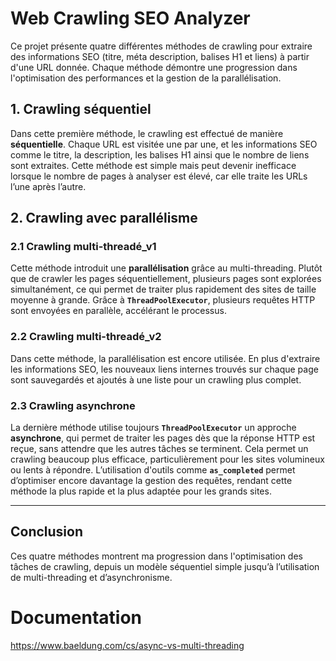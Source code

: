 # Web Crawling SEO Analyzer

Ce projet présente quatre différentes méthodes de crawling pour extraire des informations SEO (titre, méta description, balises H1 et liens) à partir d'une URL donnée. Chaque méthode démontre une progression dans l'optimisation des performances et la gestion de la parallélisation.

## 1. Crawling séquentiel 

Dans cette première méthode, le crawling est effectué de manière **séquentielle**. Chaque URL est visitée une par une, et les informations SEO comme le titre, la description, les balises H1 ainsi que le nombre de liens sont extraites. Cette méthode est simple mais peut devenir inefficace lorsque le nombre de pages à analyser est élevé, car elle traite les URLs l’une après l’autre. 

## 2. Crawling avec parallélisme

### 2.1 Crawling multi-threadé_v1

Cette méthode introduit une **parallélisation** grâce au multi-threading. Plutôt que de crawler les pages séquentiellement, plusieurs pages sont explorées simultanément, ce qui permet de traiter plus rapidement des sites de taille moyenne à grande. Grâce à **`ThreadPoolExecutor`**, plusieurs requêtes HTTP sont envoyées en parallèle, accélérant le processus.

### 2.2 Crawling multi-threadé_v2

Dans cette méthode, la parallélisation est encore utilisée. En plus d'extraire les informations SEO, les nouveaux liens internes trouvés sur chaque page sont sauvegardés et ajoutés à une liste pour un crawling plus complet.

### 2.3 Crawling asynchrone 

La dernière méthode utilise toujours **`ThreadPoolExecutor`** un approche **asynchrone**, qui permet de traiter les pages dès que la réponse HTTP est reçue, sans attendre que les autres tâches se terminent. Cela permet un crawling beaucoup plus efficace, particulièrement pour les sites volumineux ou lents à répondre. L’utilisation d'outils comme **`as_completed`** permet d’optimiser encore davantage la gestion des requêtes, rendant cette méthode la plus rapide et la plus adaptée pour les grands sites.

---

## Conclusion

Ces quatre méthodes montrent ma progression dans l'optimisation des tâches de crawling, depuis un modèle séquentiel simple jusqu’à l’utilisation de multi-threading et d’asynchronisme.


# Documentation
https://www.baeldung.com/cs/async-vs-multi-threading
